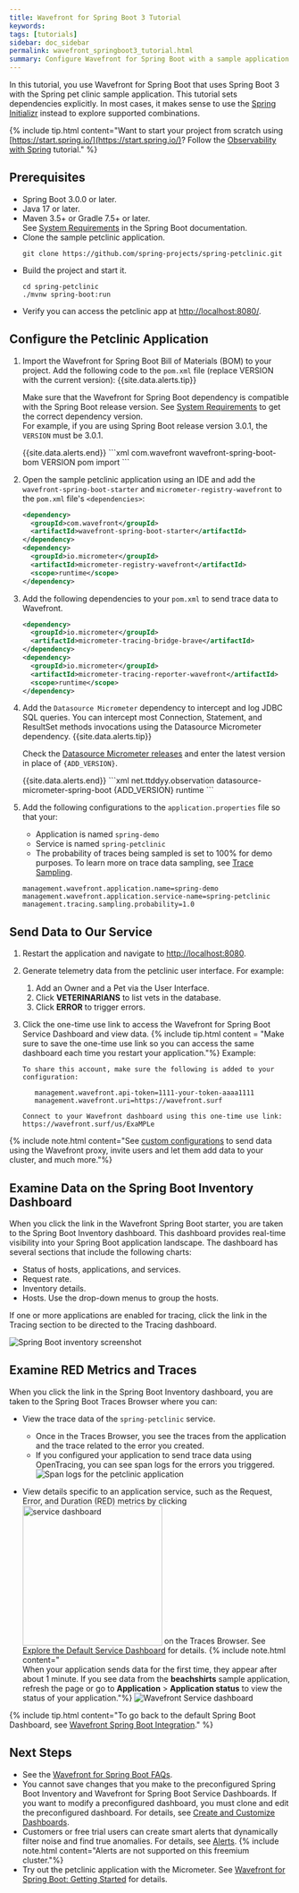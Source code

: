 ```yaml
---
title: Wavefront for Spring Boot 3 Tutorial
keywords:
tags: [tutorials]
sidebar: doc_sidebar
permalink: wavefront_springboot3_tutorial.html
summary: Configure Wavefront for Spring Boot with a sample application.
---
```

In this tutorial, you use Wavefront for Spring Boot that uses Spring Boot 3 with the Spring pet clinic sample application. This tutorial sets dependencies explicitly. In most cases, it makes sense to use the [Spring Initializr](https://start.spring.io/) instead to explore supported combinations.

{% include tip.html content="Want to start your project from scratch using [https://start.spring.io/](https://start.spring.io/)? Follow the [Observability with Spring](https://spring.io/guides/gs/tanzu-observability/) tutorial." %}

## Prerequisites

* Spring Boot 3.0.0 or later.
* Java 17 or later.
* Maven 3.5+ or Gradle 7.5+ or later.
  <br/>See [System Requirements](https://docs.spring.io/spring-boot/docs/3.0.x/reference/html/getting-started.html#getting-started.system-requirements) in the Spring Boot documentation.
* Clone the sample petclinic application.
  ```
  git clone https://github.com/spring-projects/spring-petclinic.git
  ```
* Build the project and start it.
  ```
  cd spring-petclinic
  ./mvnw spring-boot:run
  ```
* Verify you can access the petclinic app at [http://localhost:8080/](http://localhost:8080/).


## Configure the Petclinic Application

1. Import the Wavefront for Spring Boot Bill of Materials (BOM) to your project. Add the following code to the `pom.xml` file (replace VERSION with the current version):
   {{site.data.alerts.tip}}
      <p> Make sure that the Wavefront for Spring Boot dependency is compatible with the Spring Boot release version. See <a href="wavefront_springboot3.html#versionCompatibility">System Requirements</a> to get the correct dependency version.
      <br/>
      For example, if you are using Spring Boot release version 3.0.1, the <code>VERSION</code> must be 3.0.1.
      </p>
    {{site.data.alerts.end}}
    ```xml
    <dependencyManagement>
      <dependencies>
        <dependency>
          <groupId>com.wavefront</groupId>
          <artifactId>wavefront-spring-boot-bom</artifactId>
          <version>VERSION</version>
          <type>pom</type>
          <scope>import</scope>
        </dependency>
      </dependencies>
    </dependencyManagement>
    ```

1. Open the sample petclinic application using an IDE and add the `wavefront-spring-boot-starter` and `micrometer-registry-wavefront` to the `pom.xml` file's `<dependencies>`:
    ```xml
    <dependency>
      <groupId>com.wavefront</groupId>
      <artifactId>wavefront-spring-boot-starter</artifactId>
    </dependency>
    <dependency>
      <groupId>io.micrometer</groupId>
      <artifactId>micrometer-registry-wavefront</artifactId>
      <scope>runtime</scope>
    </dependency>
    ```

1. Add the following dependencies to your <code>pom.xml</code> to send trace data to Wavefront.
    ```xml
    <dependency>
      <groupId>io.micrometer</groupId>
      <artifactId>micrometer-tracing-bridge-brave</artifactId>
    </dependency>
    <dependency>
      <groupId>io.micrometer</groupId>
      <artifactId>micrometer-tracing-reporter-wavefront</artifactId>
      <scope>runtime</scope>
    </dependency>
    ```

1. Add the `Datasource Micrometer` dependency to intercept and log JDBC SQL queries. You can intercept most Connection, Statement, and ResultSet methods invocations using the Datasource Micrometer dependency.
   {{site.data.alerts.tip}}
      <p>Check the <a href="https://github.com/jdbc-observations/datasource-micrometer/releases">Datasource Micrometer releases</a> and enter the latest version in place of <code>{ADD_VERSION}</code>.</p>
    {{site.data.alerts.end}}
    ```xml
    <dependency>
      <groupId>net.ttddyy.observation</groupId>
      <artifactId>datasource-micrometer-spring-boot</artifactId>
      <version>{ADD_VERSION}</version>
      <scope>runtime</scope>
    </dependency>
    ```

1. Add the following configurations to the `application.properties` file so that your:
    * Application is named `spring-demo`
    * Service is named `spring-petclinic`
    * The probability of traces being sampled is set to 100% for demo purposes. To learn more on trace data sampling, see [Trace Sampling](trace_data_sampling.html).
    ```
    management.wavefront.application.name=spring-demo
    management.wavefront.application.service-name=spring-petclinic
    management.tracing.sampling.probability=1.0
    ```

## Send Data to Our Service

1. Restart the application and navigate to [http://localhost:8080](http://localhost:8080/).

1. Generate telemetry data from the petclinic user interface.
   For example:
   1. Add an Owner and a Pet via the User Interface.
   1. Click **VETERINARIANS** to list vets in the database.
   1. Click **ERROR** to trigger errors.

1. Click the one-time use link to access the Wavefront for Spring Boot Service Dashboard and view data.
   {% include tip.html content = "Make sure to save the one-time use link so you can access the same dashboard each time you restart your application."%}
   Example:
    ```
    To share this account, make sure the following is added to your configuration:

       management.wavefront.api-token=1111-your-token-aaaa1111
       management.wavefront.uri=https://wavefront.surf

    Connect to your Wavefront dashboard using this one-time use link:
    https://wavefront.surf/us/ExaMPLe
   ```

{% include note.html content="See [custom configurations](wavefront_springboot3.html#custom-configurations) to send data using the Wavefront proxy, invite users and let them add data to your cluster, and much more."%}

## Examine Data on the Spring Boot Inventory Dashboard

When you click the link in the Wavefront Spring Boot starter, you are taken to the Spring Boot Inventory dashboard. This dashboard provides real-time visibility into your Spring Boot application landscape. The dashboard has several sections that include the following charts:

* Status of hosts, applications, and services.
* Request rate.
* Inventory details.
* Hosts. Use the drop-down menus to group the hosts.

If one or more applications are enabled for tracing, click the link in the Tracing section to be directed to the Tracing dashboard.

![Spring Boot inventory screenshot](images/springboot3_metrics_callout.png)

## Examine RED Metrics and Traces

When you click the link in the Spring Boot Inventory dashboard, you are taken to the Spring Boot Traces Browser where you can:

* View the trace data of the `spring-petclinic` service.
  * Once in the Traces Browser, you see the traces from the application and the trace related to the error you created.
  * If you configured your application to send trace data using OpenTracing, you can see span logs for the errors you triggered.
  ![Span logs for the petclinic application](/images/springboot3_span_logs_pet_clinic.png)

* View details specific to an application service, such as the Request, Error, and Duration (RED) metrics by clicking <img src="images/spring_boot_service_dashboard_from_tracing_browser.png" style="vertical-align:text-bottom;width:250px" alt="service dashboard"/> on the Traces Browser. See [Explore the Default Service Dashboard](tracing_service_dashboard.html) for details.
  {% include note.html content="<br/>When your application sends data for the first time, they appear after about 1 minute. If you see data from the **beachshirts** sample application, refresh the page or go to **Application** > **Application status** to view the status of your application."%}
  ![Wavefront Service dashboard](/images/springboot3_service_dashboard.png)

{% include tip.html content="To go back to the default Spring Boot Dashboard, see [Wavefront Spring Boot Integration](wavefront_springboot.html#wavefront-spring-boot-integration)." %}

## Next Steps

* See the [Wavefront for Spring Boot FAQs](wavefront_spring_boot_faq.html).
* You cannot save changes that you make to the preconfigured Spring Boot Inventory and Wavefront for Spring Boot Service Dashboards. If you want to modify a preconfigured dashboard, you must clone and edit the preconfigured dashboard. For details, see [Create and Customize Dashboards](ui_dashboards.html).
* Customers or free trial users can create smart alerts that dynamically filter noise and find true anomalies. For details, see [Alerts](alerts.html).
    {% include note.html content="Alerts are not supported on this freemium cluster."%}
* Try out the petclinic application with the Micrometer. See [Wavefront for Spring Boot: Getting Started](https://tanzu.vmware.com/developer/guides/spring/spring-wavefront-gs/) for details.
